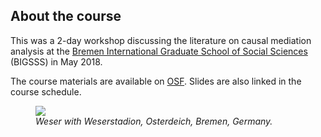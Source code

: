
## About the course

This was a 2-day workshop discussing the literature on causal mediation analysis at the [Bremen International Graduate School of Social Sciences](https://www.bigsss-bremen.de/) (BIGSSS) in May 2018.

The course materials are available on [OSF](https://osf.io/ajrsf/). Slides are also linked in the course schedule.

<figure>
    <img src="{{ baseurl }}/web-mediation/images/weser.jpg" width=max-width>
    <figcaption><i>Weser with Weserstadion, Osterdeich, Bremen, Germany.</i></figcaption>
</figure>
